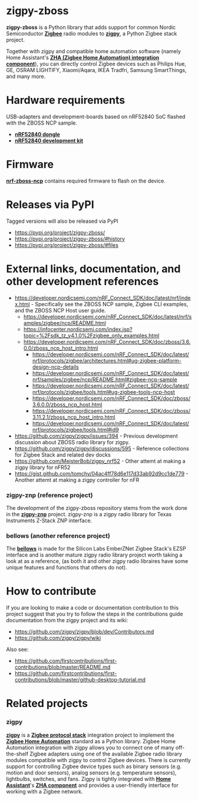 # zigpy-zboss

**zigpy-zboss** is a Python library that adds support for common Nordic Semiconductor **[Zigbee](https://www.zigbee.org)** radio modules to **[zigpy](https://github.com/zigpy/)**, a Python Zigbee stack project.

Together with zigpy and compatible home automation software (namely Home Assistant's **[ZHA (Zigbee Home Automation) integration component](https://www.home-assistant.io/integrations/zha/)**), you can directly control Zigbee devices such as Philips Hue, GE, OSRAM LIGHTIFY, Xiaomi/Aqara, IKEA Tradfri, Samsung SmartThings, and many more.

# Hardware requirements
USB-adapters and development-boards based on nRF52840 SoC flashed with the ZBOSS NCP sample.

- **[nRF52840 dongle](https://www.nordicsemi.com/Products/Development-hardware/nrf52840-dongle)**
- **[nRF52840 development kit](https://www.nordicsemi.com/Products/Development-hardware/nrf52840-dk)**

# Firmware
**[nrf-zboss-ncp](https://github.com/kardia-as/nrf-zboss-ncp)** contains required firmware to flash on the device.

# Releases via PyPI

Tagged versions will also be released via PyPI

 - https://pypi.org/project/zigpy-zboss/
 - https://pypi.org/project/zigpy-zboss/#history
 - https://pypi.org/project/zigpy-zboss/#files

# External links, documentation, and other development references

- https://developer.nordicsemi.com/nRF_Connect_SDK/doc/latest/nrf/index.html - Specifically see the ZBOSS NCP sample, Zigbee CLI examples, and the ZBOSS NCP Host user guide.
  - https://developer.nordicsemi.com/nRF_Connect_SDK/doc/latest/nrf/samples/zigbee/ncp/README.html
  - https://infocenter.nordicsemi.com/index.jsp?topic=%2Fsdk_tz_v4.1.0%2Fzigbee_only_examples.html
  - https://developer.nordicsemi.com/nRF_Connect_SDK/doc/zboss/3.6.0.0/zboss_ncp_host_intro.html
    - https://developer.nordicsemi.com/nRF_Connect_SDK/doc/latest/nrf/protocols/zigbee/architectures.html#ug-zigbee-platform-design-ncp-details
    - https://developer.nordicsemi.com/nRF_Connect_SDK/doc/latest/nrf/samples/zigbee/ncp/README.html#zigbee-ncp-sample
    - https://developer.nordicsemi.com/nRF_Connect_SDK/doc/latest/nrf/protocols/zigbee/tools.html#ug-zigbee-tools-ncp-host
    - https://developer.nordicsemi.com/nRF_Connect_SDK/doc/zboss/3.6.0.0/zboss_ncp_host.html
    - https://developer.nordicsemi.com/nRF_Connect_SDK/doc/zboss/3.11.2.1/zboss_ncp_host_intro.html
    - https://developer.nordicsemi.com/nRF_Connect_SDK/doc/latest/nrf/protocols/zigbee/tools.html#id9
- https://github.com/zigpy/zigpy/issues/394 - Previous development discussion about ZBOSS radio library for zigpy.
- https://github.com/zigpy/zigpy/discussions/595 - Reference collections for Zigbee Stack and related dev docks
- https://github.com/MeisterBob/zigpy_nrf52 - Other attemt at making a zigpy library for nFR52
- https://gist.github.com/tomchy/04ac4ff78d6e117d33ab92d9cc1de779 - Another attemt at making a zigpy controller for nFR

### zigpy-znp (reference project)
The development of the zigpy-zboss repository stems from the work done in the **[zigpy-znp](https://github.com/zigpy/zigpy-znp)** project. zigpy-znp is a zigpy radio library for Texas Instruments Z-Stack ZNP interface.

### bellows (another reference project)
The **[bellows](https://github.com/zigpy/bellows)** is made for the Silicon Labs EmberZNet Zigbee Stack's EZSP interface and is another mature zigpy radio library project worth taking a look at as a reference, (as both it and other zigpy radio libraires have some unique features and functions that others do not).

# How to contribute

If you are looking to make a code or documentation contribution to this project suggest that you try to follow the steps in the contributions guide documentation from the zigpy project and its wiki:

- https://github.com/zigpy/zigpy/blob/dev/Contributors.md
- https://github.com/zigpy/zigpy/wiki

Also see:
- https://github.com/firstcontributions/first-contributions/blob/master/README.md
- https://github.com/firstcontributions/first-contributions/blob/master/github-desktop-tutorial.md

# Related projects

### zigpy
**[zigpy](https://github.com/zigpy/zigpy)** is a **[Zigbee protocol stack](https://en.wikipedia.org/wiki/Zigbee)** integration project to implement the **[Zigbee Home Automation](https://www.zigbee.org/)** standard as a Python library. Zigbee Home Automation integration with zigpy allows you to connect one of many off-the-shelf Zigbee adapters using one of the available Zigbee radio library modules compatible with zigpy to control Zigbee devices. There is currently support for controlling Zigbee device types such as binary sensors (e.g. motion and door sensors), analog sensors (e.g. temperature sensors), lightbulbs, switches, and fans. Zigpy is tightly integrated with **[Home Assistant](https://www.home-assistant.io)**'s **[ZHA component](https://www.home-assistant.io/components/zha/)** and provides a user-friendly interface for working with a Zigbee network.
